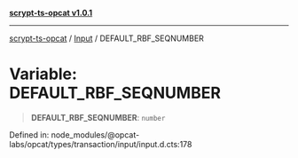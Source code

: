 [**scrypt-ts-opcat v1.0.1**](../../../README.md)

***

[scrypt-ts-opcat](../../../README.md) / [Input](../README.md) / DEFAULT\_RBF\_SEQNUMBER

# Variable: DEFAULT\_RBF\_SEQNUMBER

> **DEFAULT\_RBF\_SEQNUMBER**: `number`

Defined in: node\_modules/@opcat-labs/opcat/types/transaction/input/input.d.cts:178
